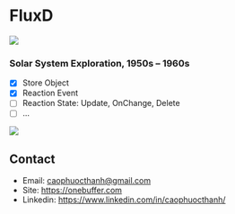 # FluxD

<img src="https://pbs.twimg.com/media/CvRUVKKVUAAW-oi.png" >

### Solar System Exploration, 1950s – 1960s

- [x] Store Object
- [x] Reaction Event
- [ ] Reaction State: Update, OnChange, Delete
- [ ] ...

<img src="https://pbs.twimg.com/media/CvQ1NGCUIAAVXBr.jpg">

## Contact
- Email: caophuocthanh@gmail.com
- Site: https://onebuffer.com
- Linkedin: https://www.linkedin.com/in/caophuocthanh/

